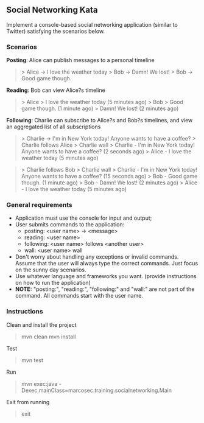 Social Networking Kata
----------------------

Implement a console-based social networking application (similar to Twitter) satisfying the scenarios below.

### Scenarios

**Posting**: Alice can publish messages to a personal timeline

> \> Alice -> I love the weather today
> \> Bob -> Damn! We lost!
> \> Bob -> Good game though.

**Reading**: Bob can view Alice?s timeline

> \> Alice
> \> I love the weather today (5 minutes ago)
> \> Bob
> \> Good game though. (1 minute ago)
> \> Damn! We lost! (2 minutes ago)

**Following**: Charlie can subscribe to Alice?s and Bob?s timelines, and view an aggregated list of all subscriptions

> \> Charlie -> I'm in New York today! Anyone wants to have a coffee?
> \> Charlie follows Alice
> \> Charlie wall
> \> Charlie - I'm in New York today! Anyone wants to have a coffee? (2 seconds ago)
> \> Alice - I love the weather today (5 minutes ago)

> \> Charlie follows Bob
> \> Charlie wall
> \> Charlie - I'm in New York today! Anyone wants to have a coffee? (15 seconds ago)
> \> Bob - Good game though. (1 minute ago)
> \> Bob - Damn! We lost! (2 minutes ago)
> \> Alice - I love the weather today (5 minutes ago)

### General requirements

- Application must use the console for input and output;
- User submits commands to the application:
    - posting: \<user name> -> \<message>
    - reading: \<user name>
    - following: \<user name> follows \<another user>
    - wall: \<user name> wall
- Don't worry about handling any exceptions or invalid commands. Assume that the user will always type the correct commands. Just focus on the sunny day scenarios.
- Use whatever language and frameworks you want. (provide instructions on how to run the application)
- **NOTE:** "posting:", "reading:", "following:" and "wall:" are not part of the command. All commands start with the user name.


### Instructions

Clean and install the project

> mvn clean
> mvn install

Test

> mvn test

Run

> mvn exec:java -Dexec.mainClass=marcosec.training.socialnetworking.Main

Exit from running

> exit